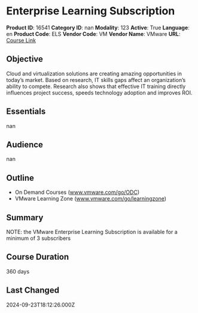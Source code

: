 # Enterprise Learning Subscription

**Product ID**: 16541
**Category ID**: nan
**Modality**: 123
**Active**: True
**Language**: en
**Product Code**: ELS
**Vendor Code**: VM
**Vendor Name**: VMware
**URL**: [Course Link](https://www.fastlaneus.com/product/vmware-els)

## Objective
Cloud and virtualization solutions are creating amazing opportunities in today’s market. Based on research, IT skills gaps affect an organization’s ability to compete. Research also shows that effective IT training directly influences project success, speeds technology adoption and improves ROI.

## Essentials
nan

## Audience
nan

## Outline
- On Demand Courses (www.vmware.com/go/ODC)
- VMware Learning Zone (www.vmware.com/go/learningzone)

## Summary
NOTE: the VMware Enterprise Learning Subscription is available for a minimum of 3 subscribers

## Course Duration
360 days

## Last Changed
2024-09-23T18:12:26.000Z
